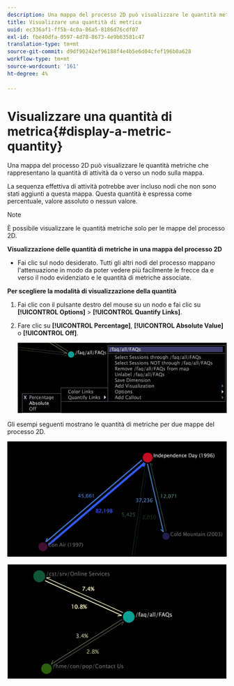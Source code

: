 ```yaml
---
description: Una mappa del processo 2D può visualizzare le quantità metriche che rappresentano la quantità di attività da o verso un nodo sulla mappa.
title: Visualizzare una quantità di metrica
uuid: ec336af1-ff5b-4c0a-86a5-8186d76cdf07
exl-id: fbe40dfa-0597-4d78-8673-4e9b63581c47
translation-type: tm+mt
source-git-commit: d9df90242ef96188f4e4b5e6d04cfef196b0a628
workflow-type: tm+mt
source-wordcount: '161'
ht-degree: 4%

---
```


# Visualizzare una quantità di metrica{#display-a-metric-quantity}

Una mappa del processo 2D può visualizzare le quantità metriche che rappresentano la quantità di attività da o verso un nodo sulla mappa.

La sequenza effettiva di attività potrebbe aver incluso nodi che non sono stati aggiunti a questa mappa. Questa quantità è espressa come percentuale, valore assoluto o nessun valore.

>[!NOTE]
>
>È possibile visualizzare le quantità metriche solo per le mappe del processo 2D.

**Visualizzazione delle quantità di metriche in una mappa del processo 2D**

* Fai clic sul nodo desiderato. Tutti gli altri nodi del processo mappano l&#39;attenuazione in modo da poter vedere più facilmente le frecce da e verso il nodo evidenziato e le quantità di metriche associate.

**Per scegliere la modalità di visualizzazione della quantità**

1. Fai clic con il pulsante destro del mouse su un nodo e fai clic su **[!UICONTROL Options]** > **[!UICONTROL Quantify Links]**.
1. Fare clic su **[!UICONTROL Percentage]**, **[!UICONTROL Absolute Value]** o **[!UICONTROL Off]**.

   ![](assets/mnu_2DProcessMap_quantifyLinks.png)

Gli esempi seguenti mostrano le quantità di metriche per due mappe del processo 2D.

![](assets/vis_2DProcessMap_DisplayMetricQuantities_Movies.png)

![](assets/client-met.png)
